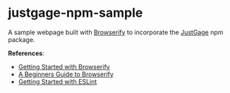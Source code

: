 # justgage-npm-sample

A sample webpage built with [Browserify](https://www.npmjs.com/package/browserify) to incorporate the [JustGage](https://www.npmjs.com/package/justgage) npm package.

**References**:
- [Getting Started with Browserify](https://scotch.io/tutorials/getting-started-with-browserify)
- [A Beginners Guide to Browserify](https://medium.com/@christopherphillips_88739/a-beginners-guide-to-browserify-1170a724ceb2)
- [Getting Started with ESLint](https://eslint.org/docs/user-guide/getting-started)
